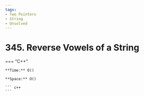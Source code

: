 ```yaml
---
tags:
- Two Pointers
- String
- Unsolved
---
```



# 345. Reverse Vowels of a String

=== "C++"

    **Time:** O()

    **Space:** O()

    ``` c++
    ```